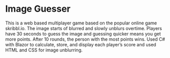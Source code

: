 # Image Guesser
This is a web based multiplayer game based on the popular online game skribbl.io. The image starts of blurred and slowly unblurs overtime. Players have 30 seconds to guess the image and guessing quicker means you get more points. After 10 rounds, the person with the most points wins.
Used C# with Blazor to calculate, store, and display each player’s score and used HTML and CSS for image unblurring.
